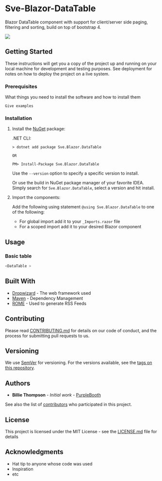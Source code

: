 # Sve-Blazor-DataTable

Blazor DataTable component with support for client/server side paging, filtering and sorting, build on top of bootstrap 4.

<img src="https://static.pcactive.nl/images/PCA/PCA_309/giphy.gif" />
 
## Getting Started

These instructions will get you a copy of the project up and running on your local machine for development and testing purposes. See deployment for notes on how to deploy the project on a live system.

### Prerequisites

What things you need to install the software and how to install them

```
Give examples
```

### Installation
1. Install the [NuGet](https://www.nuget.org/packages/Sve.Blazor.DataTable/) package:

   .NET CLI:
   ```
   > dotnet add package Sve.Blazor.DataTable
   
   OR
   
   PM> Install-Package Sve.Blazor.DataTable
   ```
   Use the `--version` option to specify a specific version to install.

   Or use the build in NuGet package manager of your favorite IDEA. Simply search for `Sve.Blazor.DataTable`, select a version and hit install.

2. Import the components:

   Add the following using statement `@using Sve.Blazor.DataTable` to one of the following: 
   - For global import add it to your  `_Imports.razor` file
   - For a scoped import add  it to your desired Blazor component

## Usage

### Basic table

```cs
<DataTable >
```


## Built With

* [Dropwizard](http://www.dropwizard.io/1.0.2/docs/) - The web framework used
* [Maven](https://maven.apache.org/) - Dependency Management
* [ROME](https://rometools.github.io/rome/) - Used to generate RSS Feeds

## Contributing

Please read [CONTRIBUTING.md](https://gist.github.com/PurpleBooth/b24679402957c63ec426) for details on our code of conduct, and the process for submitting pull requests to us.

## Versioning

We use [SemVer](http://semver.org/) for versioning. For the versions available, see the [tags on this repository](https://github.com/your/project/tags). 

## Authors

* **Billie Thompson** - *Initial work* - [PurpleBooth](https://github.com/PurpleBooth)

See also the list of [contributors](https://github.com/your/project/contributors) who participated in this project.

## License

This project is licensed under the MIT License - see the [LICENSE.md](LICENSE.md) file for details

## Acknowledgments

* Hat tip to anyone whose code was used
* Inspiration
* etc
